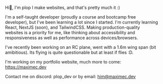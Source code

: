 Hi👋,  I'm plop
I make websites, and that's pretty much it :)

I'm a self-taught developer (proudly a course and bootcamp free developer), but I've been learning a lot since I started. I'm currently learning React, NextJS (soon), and TailwindCSS. Making production-quality websites is a priority for me, like thinking about accessibility and responsiveness as well as performance across devices/browsers.

I've recently been working on an RC plane, went with a 1.6m wing span (bit amibitious). Its flying is quite questionable but at least if flies :D.

I'm working on my portfolio website, much more to come:
https://maximec.dev

Contact me on discord:
plop_dev
or by email: <him@maximec.dev>
